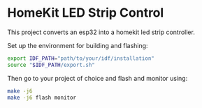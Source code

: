 # HomeKit LED Strip Control

This project converts an esp32 into a homekit led strip controller.


Set up the environment for building and flashing:

```sh
export IDF_PATH="path/to/your/idf/installation"
source "$IDF_PATH/export.sh"
```

Then go to your project of choice and flash and monitor using:

```sh
make -j6
make -j6 flash monitor
```
